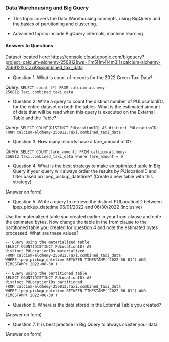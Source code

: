 
### Data Warehousing and Big Query

* This topic covers the Data Warehousing concepts, using BigQuery and the basics of partitioning and clustering.

* Advanced topics include BigQuery internals, machine learning

#### Answers to Questions

Dataset located here: https://console.cloud.google.com/bigquery?project=calcium-alchemy-256812&ws=!1m5!1m4!4m3!1scalcium-alchemy-256812!2sTaxi!3scombined_taxi_data 

* Question 1. What is count of records for the 2022 Green Taxi Data?

Query: `SELECT count (*) FROM calcium-alchemy-256812.Taxi.combined_taxi_data` 

* Question 2. Write a query to count the distinct number of PULocationIDs for the entire dataset on both the tables.
What is the estimated amount of data that will be read when this query is executed on the External Table and the Table?

Query: `SELECT COUNT(DISTINCT PULocationID) AS distinct_PULocationIDs FROM calcium-alchemy-256812.Taxi.combined_taxi_data`

* Question 3. How many records have a fare_amount of 0?

Query: `SELECT COUNT(fare_amount) FROM calcium-alchemy-256812.Taxi.combined_taxi_data where fare_amount = 0`

* Question 4. What is the best strategy to make an optimized table in Big Query if your query will always order the results by PUlocationID and filter based on lpep_pickup_datetime? (Create a new table with this strategy)

(Answer on form)

* Question 5. Write a query to retrieve the distinct PULocationID between lpep_pickup_datetime 06/01/2022 and 06/30/2022 (inclusive)

Use the materialized table you created earlier in your from clause and note the estimated bytes. Now change the table in the from clause to the partitioned table you created for question 4 and note the estimated bytes processed. What are these values?
```
-- Query using the materialized table
SELECT COUNT(DISTINCT PULocationID) AS distinct_PULocationIDs_materialized
FROM calcium-alchemy-256812.Taxi.combined_taxi_data
WHERE lpep_pickup_datetime BETWEEN TIMESTAMP('2022-06-01') AND TIMESTAMP('2022-06-30')

-- Query using the partitioned table
SELECT COUNT(DISTINCT PULocationID) AS distinct_PULocationIDs_partitioned
FROM calcium-alchemy-256812.Taxi.combined_taxi_data
WHERE lpep_pickup_datetime BETWEEN TIMESTAMP('2022-06-01') AND TIMESTAMP('2022-06-30')
```
* Question 6. Where is the data stored in the External Table you created?

(Answer on form)

* Question 7. It is best practice in Big Query to always cluster your data

(Answer on form)




